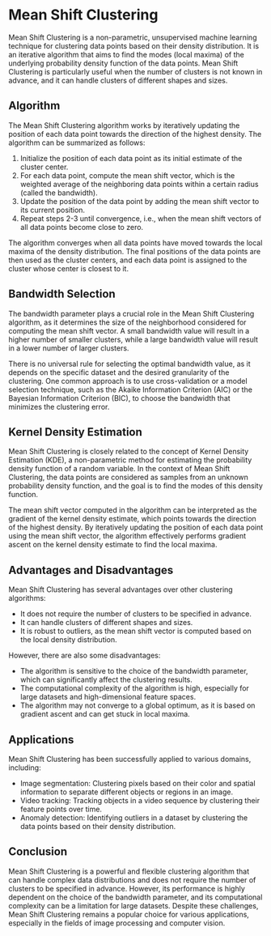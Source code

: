 # Mean Shift Clustering

Mean Shift Clustering is a non-parametric, unsupervised machine learning technique for clustering data points based on their density distribution. It is an iterative algorithm that aims to find the modes (local maxima) of the underlying probability density function of the data points. Mean Shift Clustering is particularly useful when the number of clusters is not known in advance, and it can handle clusters of different shapes and sizes.

## Algorithm

The Mean Shift Clustering algorithm works by iteratively updating the position of each data point towards the direction of the highest density. The algorithm can be summarized as follows:

1. Initialize the position of each data point as its initial estimate of the cluster center.
2. For each data point, compute the mean shift vector, which is the weighted average of the neighboring data points within a certain radius (called the bandwidth).
3. Update the position of the data point by adding the mean shift vector to its current position.
4. Repeat steps 2-3 until convergence, i.e., when the mean shift vectors of all data points become close to zero.

The algorithm converges when all data points have moved towards the local maxima of the density distribution. The final positions of the data points are then used as the cluster centers, and each data point is assigned to the cluster whose center is closest to it.

## Bandwidth Selection

The bandwidth parameter plays a crucial role in the Mean Shift Clustering algorithm, as it determines the size of the neighborhood considered for computing the mean shift vector. A small bandwidth value will result in a higher number of smaller clusters, while a large bandwidth value will result in a lower number of larger clusters.

There is no universal rule for selecting the optimal bandwidth value, as it depends on the specific dataset and the desired granularity of the clustering. One common approach is to use cross-validation or a model selection technique, such as the Akaike Information Criterion (AIC) or the Bayesian Information Criterion (BIC), to choose the bandwidth that minimizes the clustering error.

## Kernel Density Estimation

Mean Shift Clustering is closely related to the concept of Kernel Density Estimation (KDE), a non-parametric method for estimating the probability density function of a random variable. In the context of Mean Shift Clustering, the data points are considered as samples from an unknown probability density function, and the goal is to find the modes of this density function.

The mean shift vector computed in the algorithm can be interpreted as the gradient of the kernel density estimate, which points towards the direction of the highest density. By iteratively updating the position of each data point using the mean shift vector, the algorithm effectively performs gradient ascent on the kernel density estimate to find the local maxima.

## Advantages and Disadvantages

Mean Shift Clustering has several advantages over other clustering algorithms:

- It does not require the number of clusters to be specified in advance.
- It can handle clusters of different shapes and sizes.
- It is robust to outliers, as the mean shift vector is computed based on the local density distribution.

However, there are also some disadvantages:

- The algorithm is sensitive to the choice of the bandwidth parameter, which can significantly affect the clustering results.
- The computational complexity of the algorithm is high, especially for large datasets and high-dimensional feature spaces.
- The algorithm may not converge to a global optimum, as it is based on gradient ascent and can get stuck in local maxima.

## Applications

Mean Shift Clustering has been successfully applied to various domains, including:

- Image segmentation: Clustering pixels based on their color and spatial information to separate different objects or regions in an image.
- Video tracking: Tracking objects in a video sequence by clustering their feature points over time.
- Anomaly detection: Identifying outliers in a dataset by clustering the data points based on their density distribution.

## Conclusion

Mean Shift Clustering is a powerful and flexible clustering algorithm that can handle complex data distributions and does not require the number of clusters to be specified in advance. However, its performance is highly dependent on the choice of the bandwidth parameter, and its computational complexity can be a limitation for large datasets. Despite these challenges, Mean Shift Clustering remains a popular choice for various applications, especially in the fields of image processing and computer vision.
